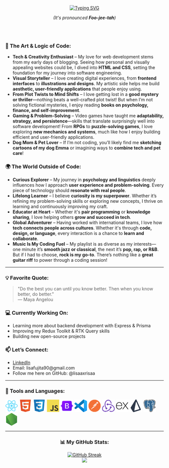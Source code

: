 <div align="center">
<a href="https://git.io/typing-svg">
  <img src="https://readme-typing-svg.demolab.com?font=Fira+Code&weight=500&size=40&pause=1000&multiline=true&width=950&height=60&lines=Hello+World!+My+name+is+Lisa+Fujita+&color=D8DEE9&background=2E3440&center=true" 
  alt="Typing SVG" />
</a>
<p align="center"><em>(It's pronounced <strong>Foo-jee-tah</strong>)</em></p>

</div>
<br><br>

<h3>🌟 The Art & Logic of Code:</h3>
<ul>
  <li><strong>Tech & Creativity Enthusiast</strong> – My love for web development stems from my early days of blogging. Seeing how personal and visually appealing websites could be, I dived into <strong>HTML and CSS</strong>, setting the foundation for my journey into software engineering.</li>

  <li><strong>Visual Storyteller</strong> – I love creating digital experiences, from <strong>frontend interfaces</strong> to <strong>illustrations and designs</strong>. My artistic side helps me build <strong>aesthetic, user-friendly applications</strong> that people enjoy using.</li>

  <li><strong>From Plot Twists to Mind Shifts</strong> – I love getting lost in a <strong>good mystery or thriller</strong>—nothing beats a well-crafted plot twist! But when I’m not solving fictional mysteries, I enjoy reading <strong>books on psychology, finance, and self-improvement</strong>.</li>

  <li><strong>Gaming & Problem-Solving</strong> – Video games have taught me <strong>adaptability, strategy, and persistence</strong>—skills that translate surprisingly well into software development! From <strong>RPGs</strong> to <strong>puzzle-solving games</strong>, I love exploring <strong>new mechanics and systems</strong>, much like how I enjoy building efficient and user-friendly applications.</li>  

  <li><strong>Dog Mom & Pet Lover</strong> – If I’m not coding, you’ll likely find me <strong>sketching cartoons of my dog Emma</strong> or imagining ways to <strong>combine tech and pet care</strong>!</li>  
</ul>


<h3>🌍 The World Outside of Code:</h3>
<ul>
  <li><strong>Curious Explorer</strong> – My journey in <strong>psychology and linguistics</strong> deeply influences how I approach <strong>user experience and problem-solving</strong>. Every piece of technology should <strong>resonate with real people</strong>.</li>
  
  <li><strong>Lifelong Learner</strong> – I believe <strong>curiosity is my superpower</strong>. Whether it’s refining my problem-solving skills or exploring new concepts, I thrive on learning and continuously improving my craft.</li>
  
  <li><strong>Educator at Heart</strong> – Whether it's <strong>pair programming</strong> or <strong>knowledge sharing</strong>, I love helping others <strong>grow and succeed in tech</strong>.</li>
  
  <li><strong>Global Adventurer</strong> – Having worked with international teams, I love how <strong>tech connects people across cultures</strong>. Whether it's through <strong>code, design, or language</strong>, every interaction is a chance to <strong>learn and collaborate</strong>.</li>
  
  <li><strong>Music Is My Coding Fuel</strong> – My playlist is as diverse as my interests—one minute it’s <strong>smooth jazz or classical</strong>, the next it’s <strong>pop, rap, or R&B</strong>. But if I had to choose, <strong>rock is my go-to</strong>. There’s nothing like a <strong>great guitar riff</strong> to power through a coding session! </li>
</ul>

<hr>

<h3>💡 Favorite Quote:</h3>
<blockquote>
  "Do the best you can until you know better. Then when you know better, do better."  
  <br>— Maya Angelou
</blockquote>


<h3>💻 Currently Working On:</h3>
<ul>
  <li>Learning more about backend development with Express & Prisma</li>
  <li>Improving my Redux Toolkit & RTK Query skills</li>
  <li>Building new open-source projects</li>
</ul>

<h3>📫 Let’s Connect:</h3>
<ul>
  <li><a href="https://www.linkedin.com/in/lisa-fujita/">LinkedIn</a></li>
  <li>Email: lisafujita90@gmail.com</li>
  <li>Follow me here on GitHub: @lisaaxrisaa</li>
</ul>

<hr>


<div>
  <h3>🚀 Tools and Languages:</h3>
  <img src="https://github.com/devicons/devicon/blob/master/icons/react/react-original.svg" width="40' height="40" />
<img src="https://github.com/devicons/devicon/blob/master/icons/html5/html5-original.svg" width="40' height="40" />
  <img src="https://github.com/devicons/devicon/blob/master/icons/css3/css3-original.svg" width="40' height="40" />
<img src="https://github.com/devicons/devicon/blob/master/icons/javascript/javascript-original.svg" width="40' height="40" />
<img src="https://github.com/devicons/devicon/blob/master/icons/bootstrap/bootstrap-original.svg" width="40' height="40" />
<img src="https://github.com/devicons/devicon/blob/master/icons/vscode/vscode-original.svg" width="40' height="40" />
<img src="https://github.com/devicons/devicon/blob/master/icons/postman/postman-original.svg" width="40' height="40" />
 <img src="https://github.com/devicons/devicon/blob/master/icons/redux/redux-original.svg" width="40' height="40" />
<img src="https://raw.githubusercontent.com/devicons/devicon/ca28c779441053191ff11710fe24a9e6c23690d6/icons/express/express-original.svg" width="40' height="40" />
<img src="https://raw.githubusercontent.com/devicons/devicon/master/icons/prisma/prisma-original.svg" width="40' height="40" />
<img src="https://raw.githubusercontent.com/devicons/devicon/ca28c779441053191ff11710fe24a9e6c23690d6/icons/postgresql/postgresql-original.svg" width="40' height="40"/>
<img src="https://raw.githubusercontent.com/devicons/devicon/ca28c779441053191ff11710fe24a9e6c23690d6/icons/nodejs/nodejs-original.svg" width="40' height="40"/>

</div>

<hr>

<div align="center">
 <div align="center">
  <h3>📊 My GitHub Stats:</h3>
  <a href="https://git.io/streak-stats">
    <img src="https://github-readme-streak-stats.herokuapp.com?user=lisaaxrisaa&theme=nord" alt="GitHub Streak" />
  </a>
</div>


<div align="center">
  <img src="https://capsule-render.vercel.app/api?type=waving&color=gradient&height=65&section=footer">
</div>

